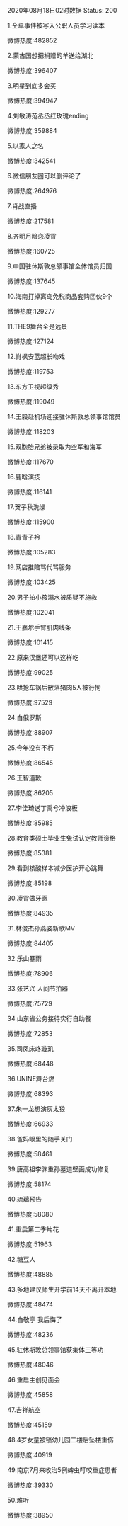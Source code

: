 2020年08月18日02时数据
Status: 200

1.仝卓事件被写入公职人员学习读本

微博热度:482852

2.蒙古国想把捐赠的羊送给湖北

微博热度:396407

3.明星到底多会买

微博热度:394947

4.刘敏涛范丞丞红玫瑰ending

微博热度:359884

5.以家人之名

微博热度:342541

6.微信朋友圈可以删评论了

微博热度:264976

7.肖战直播

微博热度:217581

8.齐明月暗恋凌霄

微博热度:160725

9.中国驻休斯敦总领事馆全体馆员归国

微博热度:137645

10.海南打掉离岛免税商品套购团伙9个

微博热度:129277

11.THE9舞台全是远景

微博热度:127124

12.肖枫安蓝超长吻戏

微博热度:119753

13.东方卫视超级秀

微博热度:119049

14.王毅赴机场迎接驻休斯敦总领事馆馆员

微博热度:118203

15.双胞胎兄弟被录取为空军和海军

微博热度:117670

16.鹿晗演技

微博热度:116141

17.贺子秋洗澡

微博热度:115900

18.青青子衿

微博热度:105283

19.网店推陪骂代骂服务

微博热度:103425

20.男子拍小孩溺水被质疑不施救

微博热度:102041

21.王嘉尔手臂肌肉线条

微博热度:101415

22.原来汉堡还可以这样吃

微博热度:99025

23.哄抢车祸后散落猪肉5人被行拘

微博热度:97529

24.白俄罗斯

微博热度:88907

25.今年没有不朽

微博热度:86545

26.王智道歉

微博热度:86205

27.李佳琦送丁禹兮冲浪板

微博热度:85985

28.教育类硕士毕业生免试认定教师资格

微博热度:85381

29.看到核酸样本减少医护开心跳舞

微博热度:85198

30.凌霄做牙医

微博热度:84935

31.林俊杰孙燕姿新歌MV

微博热度:84405

32.乐山暴雨

微博热度:78906

33.张艺兴 人间节拍器

微博热度:75729

34.山东省公务接待实行自助餐

微博热度:72853

35.司凤床咚璇玑

微博热度:68448

36.UNINE舞台燃

微博热度:68393

37.朱一龙想演灰太狼

微博热度:66933

38.爸妈眼里的随手关门

微博热度:58461

39.唐高祖李渊重孙墓道壁画成功修复

微博热度:58174

40.琉璃预告

微博热度:58080

41.重启第二季片花

微博热度:51963

42.糖豆人

微博热度:48885

43.多地建议师生开学前14天不离开本地

微博热度:48474

44.白敬亭 我后悔了

微博热度:48236

45.驻休斯敦总领事馆获集体三等功

微博热度:48046

46.重启主创见面会

微博热度:45858

47.吉祥航空

微博热度:45159

48.4岁女童被锁幼儿园二楼后坠楼重伤

微博热度:40919

49.南京7月来收治5例蜱虫叮咬重症患者

微博热度:39330

50.难听

微博热度:38950

